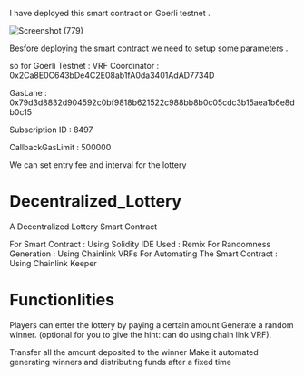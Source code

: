 I have deployed this smart contract on Goerli testnet . 

![Screenshot (779)](https://user-images.githubusercontent.com/100551659/211973706-33c964d0-1ab3-4db1-a344-a9107b9e756c.png)

Besfore deploying the smart contract we need to setup some parameters . 

so for Goerli Testnet : 
  VRF Coordinator	: 0x2Ca8E0C643bDe4C2E08ab1fA0da3401AdAD7734D
  
  GasLane : 0x79d3d8832d904592c0bf9818b621522c988bb8b0c05cdc3b15aea1b6e8db0c15
  
  Subscription ID : 8497
  
  CallbackGasLimit : 500000 

We can set entry fee and interval for the lottery 









# Decentralized_Lottery
A Decentralized Lottery Smart Contract 

For Smart Contract : Using Solidity 
IDE Used : Remix
For Randomness Generation : Using Chainlink VRFs
For Automating The Smart Contract : Using Chainlink Keeper 

# Functionlities 

Players can enter the lottery by paying a certain amount
Generate a random winner. (optional for you to give the hint: can do using chain link
VRF).

Transfer all the amount deposited to the winner
Make it automated generating winners and distributing funds after a fixed time

